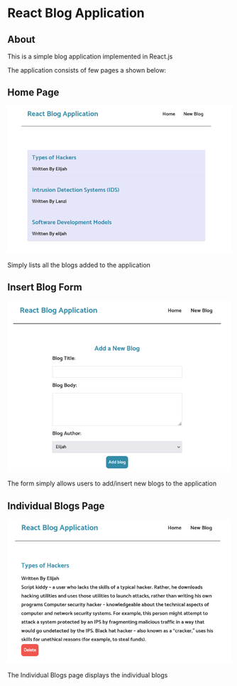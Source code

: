# React Blog Application

<!-- ## This is a simple blog application implemented in React.js -->
## About

This is a simple blog application implemented in React.js

The application consists of few pages a shown below:

## Home Page
![No Image Available](public/Dashboard%20React.png)

Simply lists all the blogs added to the application

## Insert Blog Form
![No Image Available](public/FormReact.png)

The form simply allows users to add/insert new blogs to the application

## Individual Blogs Page
![No Image Available](public/individualblog.png)

The Individual Blogs page displays the individual blogs 